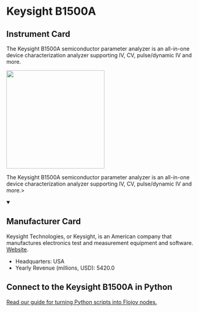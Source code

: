 
# Keysight B1500A

## Instrument Card

<div className="flex">

<div>

The Keysight B1500A semiconductor parameter analyzer is an all-in-one device characterization analyzer supporting IV, CV, pulse/dynamic IV and more.

</div>

<img width="256" src="https://v5.airtableusercontent.com/v1/19/19/1691539200000/lmskR5GFyE9wYaVqy5FzQw/bYGydNFB81xwhFI4aQmSOlP6YMYMGVBBQmNNVIE2tr6JkuasTvDNfOrsiQMXqH6-JeVR-MSWwrAa8DUppYfa8Fk8UAjbf-LUDfbPvNnk5j6iEkhlUhS4AZmQ76hP_8jK/IrUDTmRe94FBvmh3mk_hoRwOwYKm6qRwnjz-MZPtHpU"/>

</div>

The Keysight B1500A semiconductor parameter analyzer is an all-in-one device characterization analyzer supporting IV, CV, pulse/dynamic IV and more.>

<details open>
<summary><h2>Manufacturer Card</h2></summary>

Keysight Technologies, or Keysight, is an American company that manufactures electronics test and measurement equipment and software. <a href="https://www.keysight.com/us/en/home.html">Website</a>.

<ul>
  <li>Headquarters: USA</li>
  <li>Yearly Revenue (millions, USD): 5420.0</li>
</ul>
</details>

## Connect to the Keysight B1500A in Python

[Read our guide for turning Python scripts into Flojoy nodes.](https://docs.flojoy.ai/custom-nodes/creating-custom-node/)


